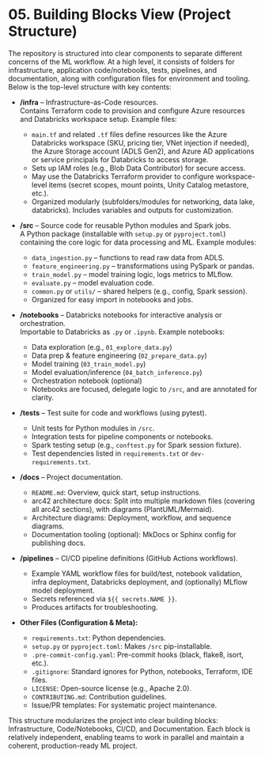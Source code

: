 # 05. Building Blocks View (Project Structure)

The repository is structured into clear components to separate different concerns of the ML workflow. At a high level, it consists of folders for infrastructure, application code/notebooks, tests, pipelines, and documentation, along with configuration files for environment and tooling. Below is the top-level structure with key contents:

- **/infra** – Infrastructure-as-Code resources.  
  Contains Terraform code to provision and configure Azure resources and Databricks workspace setup. Example files:
  - `main.tf` and related `.tf` files define resources like the Azure Databricks workspace (SKU, pricing tier, VNet injection if needed), the Azure Storage account (ADLS Gen2), and Azure AD applications or service principals for Databricks to access storage.
  - Sets up IAM roles (e.g., Blob Data Contributor) for secure access.
  - May use the Databricks Terraform provider to configure workspace-level items (secret scopes, mount points, Unity Catalog metastore, etc.).
  - Organized modularly (subfolders/modules for networking, data lake, databricks). Includes variables and outputs for customization.

- **/src** – Source code for reusable Python modules and Spark jobs.  
  A Python package (installable with `setup.py` or `pyproject.toml`) containing the core logic for data processing and ML. Example modules:
  - `data_ingestion.py` – functions to read raw data from ADLS.
  - `feature_engineering.py` – transformations using PySpark or pandas.
  - `train_model.py` – model training logic, logs metrics to MLflow.
  - `evaluate.py` – model evaluation code.
  - `common.py` or `utils/` – shared helpers (e.g., config, Spark session).
  - Organized for easy import in notebooks and jobs.

- **/notebooks** – Databricks notebooks for interactive analysis or orchestration.  
  Importable to Databricks as `.py` or `.ipynb`. Example notebooks:
  - Data exploration (e.g., `01_explore_data.py`)
  - Data prep & feature engineering (`02_prepare_data.py`)
  - Model training (`03_train_model.py`)
  - Model evaluation/inference (`04_batch_inference.py`)
  - Orchestration notebook (optional)
  - Notebooks are focused, delegate logic to `/src`, and are annotated for clarity.

- **/tests** – Test suite for code and workflows (using pytest).  
  - Unit tests for Python modules in `/src`.
  - Integration tests for pipeline components or notebooks.
  - Spark testing setup (e.g., `conftest.py` for Spark session fixture).
  - Test dependencies listed in `requirements.txt` or `dev-requirements.txt`.

- **/docs** – Project documentation.  
  - `README.md`: Overview, quick start, setup instructions.
  - arc42 architecture docs: Split into multiple markdown files (covering all arc42 sections), with diagrams (PlantUML/Mermaid).
  - Architecture diagrams: Deployment, workflow, and sequence diagrams.
  - Documentation tooling (optional): MkDocs or Sphinx config for publishing docs.

- **/pipelines** – CI/CD pipeline definitions (GitHub Actions workflows).  
  - Example YAML workflow files for build/test, notebook validation, infra deployment, Databricks deployment, and (optionally) MLflow model deployment.
  - Secrets referenced via `${{ secrets.NAME }}`.
  - Produces artifacts for troubleshooting.

- **Other Files (Configuration & Meta):**
  - `requirements.txt`: Python dependencies.
  - `setup.py` or `pyproject.toml`: Makes `/src` pip-installable.
  - `.pre-commit-config.yaml`: Pre-commit hooks (black, flake8, isort, etc.).
  - `.gitignore`: Standard ignores for Python, notebooks, Terraform, IDE files.
  - `LICENSE`: Open-source license (e.g., Apache 2.0).
  - `CONTRIBUTING.md`: Contribution guidelines.
  - Issue/PR templates: For systematic project maintenance.

This structure modularizes the project into clear building blocks: Infrastructure, Code/Notebooks, CI/CD, and Documentation. Each block is relatively independent, enabling teams to work in parallel and maintain a coherent, production-ready ML project.